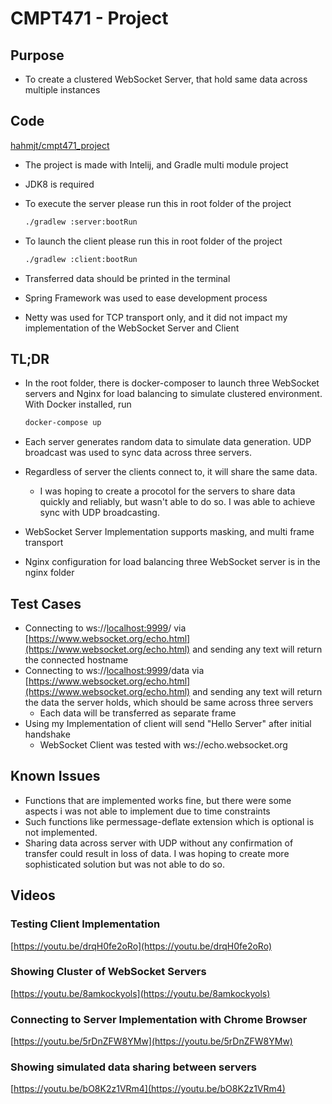 # CMPT471 - Project

## Purpose

- To create a clustered WebSocket Server, that hold same data across multiple instances

## Code

[hahmjt/cmpt471_project](https://github.com/hahmjt/cmpt471_project)

- The project is made with Intelij, and Gradle multi module project
- JDK8 is required
- To execute the server please run this in root folder of the project

    ```bash
    ./gradlew :server:bootRun
    ```

- To launch the client please run this in root folder of the project

    ```bash
    ./gradlew :client:bootRun
    ```

- Transferred data should be printed in the terminal
- Spring Framework was used to ease development process
- Netty was used for TCP transport only, and it did not impact my implementation of the WebSocket Server and Client

## TL;DR

- In the root folder, there is docker-composer to launch three WebSocket servers and Nginx for load balancing to simulate clustered environment. With Docker installed, run

    ```bash
    docker-compose up
    ```

- Each server generates random data to simulate data generation. UDP broadcast was used to sync data across three servers.
- Regardless of server the clients connect to, it will share the same data.
    - I was hoping to create a procotol for the servers to share data quickly and reliably, but wasn't able to do so. I was able to achieve sync with UDP broadcasting.
- WebSocket Server Implementation supports masking, and multi frame transport
- Nginx configuration for load balancing three WebSocket server is in the nginx folder

## Test Cases

- Connecting to ws://[localhost:9999](http://localhost:9999)/ via [https://www.websocket.org/echo.html](https://www.websocket.org/echo.html) and sending any text will return the connected hostname
- Connecting to ws://[localhost:9999](http://localhost:9999)/data via [https://www.websocket.org/echo.html](https://www.websocket.org/echo.html) and sending any text will return the data the server holds, which should be same across three servers
    - Each data will be transferred as separate frame
- Using my Implementation of client will send "Hello Server" after initial handshake
    - WebSocket Client was tested with ws://echo.websocket.org

## Known Issues

- Functions that are implemented works fine, but there were some aspects i was not able to implement due to time constraints
- Such functions like permessage-deflate extension which is optional is not implemented.
- Sharing data across server with UDP without any confirmation of transfer could result in loss of data. I was hoping to create more sophisticated solution but was not able to do so.

## Videos

### Testing Client Implementation

[https://youtu.be/drqH0fe2oRo](https://youtu.be/drqH0fe2oRo)

### Showing Cluster of WebSocket Servers

[https://youtu.be/8amkockyols](https://youtu.be/8amkockyols)

### Connecting to Server Implementation with Chrome Browser

[https://youtu.be/5rDnZFW8YMw](https://youtu.be/5rDnZFW8YMw)

### Showing simulated data sharing between servers

[https://youtu.be/bO8K2z1VRm4](https://youtu.be/bO8K2z1VRm4)
